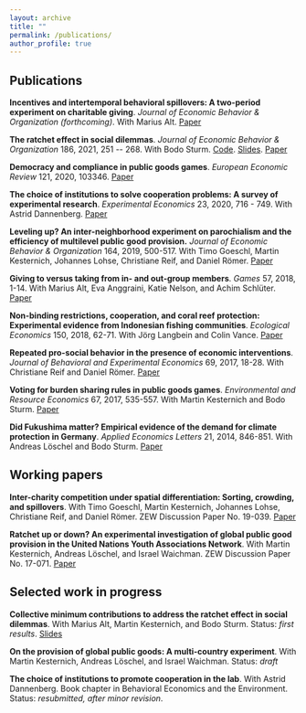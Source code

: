 ```yaml
---
layout: archive
title: ""
permalink: /publications/
author_profile: true
---
```


## Publications

**Incentives and intertemporal behavioral spillovers: A two-period experiment on charitable giving**. *Journal of 
Economic Behavior & Organization (forthcoming)*. With Marius Alt.
[Paper](https://www.google.com/url?q=https%3A%2F%2Fftp.zew.de%2Fpub%2Fzew-docs%2Fdp%2Fdp21010.pdf&sa=D) 

**The ratchet effect in social dilemmas**. *Journal of Economic Behavior & Organization* 186, 2021, 251 -- 268. 
With Bodo Sturm. [Code](https://github.com/cgallier/GS_21). [Slides](/files/Ratchet_I_Slides.pdf). [Paper](https://www.sciencedirect.com/science/article/abs/pii/S0167268121001220)

**Democracy and compliance in public goods games**. *European Economic Review* 121, 2020, 103346. 
[Paper](https://doi.org/10.1016/j.euroecorev.2019.103346)

**The choice of institutions to solve cooperation problems: A survey of experimental research**. *Experimental Economics* 23,
2020, 716 - 749. With Astrid Dannenberg. [Paper](https://doi.org/10.1007/s10683-019-09629-8)

**Leveling up? An inter-neighborhood experiment on parochialism and the efficiency of multilevel public good provision.**
*Journal of Economic Behavior & Organization* 164, 2019, 500-517. With Timo Goeschl, Martin Kesternich, Johannes Lohse,
Christiane Reif, and Daniel Römer. [Paper](https://doi.org/10.1016/j.jebo.2019.05.028)

**Giving to versus taking from in- and out-group members**. *Games* 57, 2018, 1-14. With Marius Alt, Eva Anggraini, 
Katie Nelson, and Achim Schlüter. [Paper](https://doi.org/10.3390/g9030057)

**Non-binding restrictions, cooperation, and coral reef protection: Experimental evidence from Indonesian fishing communities**.
*Ecological Economics* 150, 2018, 62-71. With Jörg Langbein and Colin Vance. [Paper](https://doi.org/10.1016/j.ecolecon.2018.03.006)

**Repeated pro-social behavior in the presence of economic interventions**. *Journal of Behavioral and Experimental Economics*
69, 2017, 18-28. With Christiane Reif and Daniel Römer. [Paper](https://doi.org/10.1016/j.socec.2017.05.003)

**Voting for burden sharing rules in public goods games**. *Environmental and Resource Economics* 67, 2017, 535-557. With
Martin Kesternich and Bodo Sturm. [Paper](https://doi.org/10.1007/s10640-016-0022-6) 

**Did Fukushima matter? Empirical evidence of the demand for climate protection in Germany**. *Applied Economics Letters*
21, 2014, 846-851. With Andreas Löschel and Bodo Sturm. [Paper](https://doi.org/10.1080/13504851.2014.892194) 


## Working papers
**Inter-charity competition under spatial differentiation: Sorting, crowding, and spillovers**. With Timo Goeschl, Martin
Kesternich, Johannes Lohse, Christiane Reif, and Daniel Römer. ZEW Discussion Paper No. 19-039.
[Paper](https://www.google.com/url?q=https%3A%2F%2Fftp.zew.de%2Fpub%2Fzew-docs%2Fdp%2Fdp19039.pdf&sa=D)

**Ratchet up or down? An experimental investigation of global public good provision in the United Nations Youth Associations
Network**. With Martin Kesternich, Andreas Löschel, and Israel Waichman. ZEW Discussion Paper No. 17-071.
[Paper](https://www.google.com/url?q=https%3A%2F%2Fftp.zew.de%2Fpub%2Fzew-docs%2Fdp%2Fdp17071.pdf&sa=D)


## Selected work in progress
**Collective minimum contributions to address the ratchet effect in social dilemmas**. With Marius Alt, Martin
Kesternich, and Bodo Sturm. Status: *first results*. [Slides](/files/Ratchet_II.pdf)

**On the provision of global public goods: A multi-country experiment**. With Martin Kesternich, Andreas Löschel, and 
Israel Waichman. Status: *draft*

**The choice of institutions to promote cooperation in the lab**. With Astrid Dannenberg. Book chapter in Behavioral 
Economics and the Environment. Status: *resubmitted, after minor revision*. 




